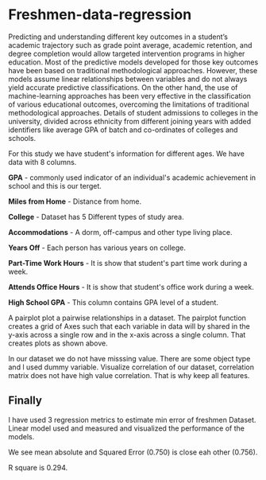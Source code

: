 # Freshmen-data-regression
Predicting and understanding different key outcomes in a student’s academic trajectory such as grade point average, academic retention, and degree completion would allow targeted intervention programs in higher education. Most of the predictive models developed for those key outcomes have been based on traditional methodological approaches. However, these models assume linear relationships between variables and do not always yield accurate predictive classifications. On the other hand, the use of machine-learning approaches has been very effective in the classification of various educational outcomes, overcoming the limitations of traditional methodological approaches. Details of student admissions to colleges in the university, divided across ethnicity from different joining years with added identifiers like average GPA of batch and co-ordinates of colleges and schools.

For this study we have student's information for different ages. We have data with 8 columns.

**GPA** - commonly used indicator of an individual's academic achievement in school and this is our terget.

**Miles from Home** - Distance from home.

**College** - Dataset has 5 Different types of study area.

**Accommodations** - A dorm, off-campus and other type living place.

**Years Off** - Each person has various years on college.

**Part-Time Work Hours** - It is show that student's part time work during a week.

**Attends Office Hours** - It is show that student's office work during a week.

**High School GPA** - This column contains GPA level of a student.

A pairplot plot a pairwise relationships in a dataset. The pairplot function creates a grid of Axes such that each variable in data will by shared in the y-axis across a single row and in the x-axis across a single column. That creates plots as shown above.

In our dataset we do not have misssing value. There are some object type and l used dummy variable.
 Visualize correlation of our dataset, correlation matrix does not have high value correlation. That is why keep all features.
 

## Finally 
I have used 3 regression metrics to estimate min error of freshmen Dataset. Linear model used and measured and visualized the performance of the models. 

We see mean absolute and Squared Error (0.750) is close eah other (0.756).

R square is 0.294.
